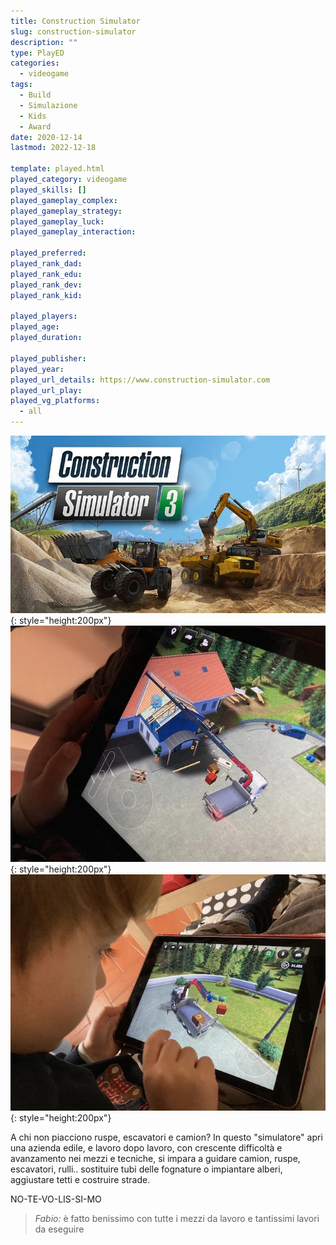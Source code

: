 ```yaml
---
title: Construction Simulator
slug: construction-simulator
description: ""
type: PlayED
categories:
  - videogame
tags:
  - Build
  - Simulazione
  - Kids
  - Award
date: 2020-12-14
lastmod: 2022-12-18

template: played.html
played_category: videogame
played_skills: []
played_gameplay_complex:
played_gameplay_strategy:
played_gameplay_luck:
played_gameplay_interaction:

played_preferred:
played_rank_dad: 
played_rank_edu:
played_rank_dev:
played_rank_kid: 

played_players: 
played_age: 
played_duration: 

played_publisher: 
played_year: 
played_url_details: https://www.construction-simulator.com
played_url_play: 
played_vg_platforms:
  - all
---
```


![](img/construction_simulator.webp){: style="height:200px"}
![](img/construction_simulator2.webp){: style="height:200px"}
![](img/construction_simulator3.webp){: style="height:200px"}

A chi non piacciono ruspe, escavatori e camion?
In questo "simulatore" apri una azienda edile, e lavoro dopo lavoro, con crescente difficoltà e avanzamento nei mezzi e tecniche, si impara a guidare camion, ruspe, escavatori, rulli.. sostituire tubi delle fognature o impiantare alberi, aggiustare tetti e costruire strade.

NO-TE-VO-LIS-SI-MO

> *Fabio:*
> è fatto benissimo con tutte i mezzi da lavoro e tantissimi lavori da eseguire
